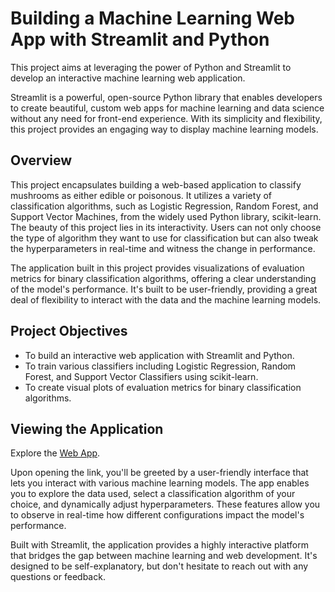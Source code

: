 # Building a Machine Learning Web App with Streamlit and Python

This project aims at leveraging the power of Python and Streamlit to develop an interactive machine learning web application.

Streamlit is a powerful, open-source Python library that enables developers to create beautiful, custom web apps for machine learning and data science without any need for front-end experience. With its simplicity and flexibility, this project provides an engaging way to display machine learning models.

## Overview
This project encapsulates building a web-based application to classify mushrooms as either edible or poisonous. It utilizes a variety of classification algorithms, such as Logistic Regression, Random Forest, and Support Vector Machines, from the widely used Python library, scikit-learn. The beauty of this project lies in its interactivity. Users can not only choose the type of algorithm they want to use for classification but can also tweak the hyperparameters in real-time and witness the change in performance.

The application built in this project provides visualizations of evaluation metrics for binary classification algorithms, offering a clear understanding of the model's performance. It's built to be user-friendly, providing a great deal of flexibility to interact with the data and the machine learning models.

## Project Objectives
* To build an interactive web application with Streamlit and Python.
* To train various classifiers including Logistic Regression, Random Forest, and Support Vector Classifiers using scikit-learn.
* To create visual plots of evaluation metrics for binary classification algorithms.

## Viewing the Application
Explore the [Web App](https://sneharaorokkam-streamlit---mushroom-app-app-7oextx.streamlit.app/).

Upon opening the link, you'll be greeted by a user-friendly interface that lets you interact with various machine learning models. The app enables you to explore the data used, select a classification algorithm of your choice, and dynamically adjust hyperparameters. These features allow you to observe in real-time how different configurations impact the model's performance.

Built with Streamlit, the application provides a highly interactive platform that bridges the gap between machine learning and web development. It's designed to be self-explanatory, but don't hesitate to reach out with any questions or feedback.
